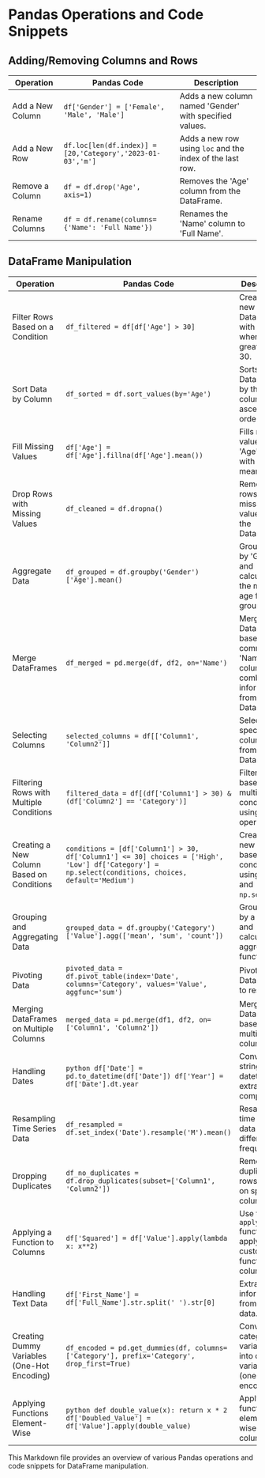 # Pandas Operations and Code Snippets

## Adding/Removing Columns and Rows

| **Operation**               | **Pandas Code**                                    | **Description**                                        |
|-----------------------------|-----------------------------------------------------|--------------------------------------------------------|
| Add a New Column            | `df['Gender'] = ['Female', 'Male', 'Male']`         | Adds a new column named 'Gender' with specified values.  |
| Add a New Row               | `df.loc[len(df.index)] = [20,'Category','2023-01-03','m']` | Adds a new row using `loc` and the index of the last row. |
| Remove a Column             | `df = df.drop('Age', axis=1)`                      | Removes the 'Age' column from the DataFrame.             |
| Rename Columns              | `df = df.rename(columns={'Name': 'Full Name'})`     | Renames the 'Name' column to 'Full Name'.                |

## DataFrame Manipulation

| **Operation**                               | **Pandas Code**                                           | **Description**                                                                                            |
|----------------------------------------------|------------------------------------------------------------|------------------------------------------------------------------------------------------------------------|
| Filter Rows Based on a Condition             | `df_filtered = df[df['Age'] > 30]`                       | Creates a new DataFrame with rows where age is greater than 30.                                              |
| Sort Data by Column                         | `df_sorted = df.sort_values(by='Age')`                  | Sorts the DataFrame by the 'Age' column in ascending order.                                                   |
| Fill Missing Values                         | `df['Age'] = df['Age'].fillna(df['Age'].mean())`         | Fills missing values in the 'Age' column with the mean.                                                       |
| Drop Rows with Missing Values               | `df_cleaned = df.dropna()`                               | Removes rows with missing values from the DataFrame.                                                          |
| Aggregate Data                              | `df_grouped = df.groupby('Gender')['Age'].mean()`       | Groups data by 'Gender' and calculates the mean age for each group.                                          |
| Merge DataFrames                            | `df_merged = pd.merge(df, df2, on='Name')`               | Merges two DataFrames based on the common 'Name' column, combining information from both DataFrames.        |
| Selecting Columns                           | `selected_columns = df[['Column1', 'Column2']]`           | Select specific columns from a DataFrame.                                                                 |
| Filtering Rows with Multiple Conditions    | `filtered_data = df[(df['Column1'] > 30) & (df['Column2'] == 'Category')]` | Filter rows based on multiple conditions using logical operators.                                         |
| Creating a New Column Based on Conditions   | ``` conditions = [df['Column1'] > 30, df['Column1'] <= 30] choices = ['High', 'Low'] df['Category'] = np.select(conditions, choices, default='Medium') ``` | Create a new column based on conditions using `numpy` and `np.select`.                                    |
| Grouping and Aggregating Data              | `grouped_data = df.groupby('Category')['Value'].agg(['mean', 'sum', 'count'])` | Group data by a column and calculate aggregate functions.                                                |
| Pivoting Data                              | `pivoted_data = df.pivot_table(index='Date', columns='Category', values='Value', aggfunc='sum')` | Pivot a DataFrame to reshape it.                                                                          |
| Merging DataFrames on Multiple Columns    | `merged_data = pd.merge(df1, df2, on=['Column1', 'Column2'])` | Merge DataFrames based on multiple columns.                                                              |
| Handling Dates                             | ```python df['Date'] = pd.to_datetime(df['Date']) df['Year'] = df['Date'].dt.year ``` | Convert string to datetime and extract components.                                                       |
| Resampling Time Series Data                | `df_resampled = df.set_index('Date').resample('M').mean()` | Resample time series data to a different frequency.                                                      |
| Dropping Duplicates                        | `df_no_duplicates = df.drop_duplicates(subset=['Column1', 'Column2'])` | Remove duplicate rows based on specific columns.                                                        |
| Applying a Function to Columns             | `df['Squared'] = df['Value'].apply(lambda x: x**2)`       | Use the `apply` function to apply a custom function to a column.                                          |
| Handling Text Data                         | `df['First_Name'] = df['Full_Name'].str.split(' ').str[0]` | Extract information from text data.                                                                      |
| Creating Dummy Variables (One-Hot Encoding) | `df_encoded = pd.get_dummies(df, columns=['Category'], prefix='Category', drop_first=True)` | Convert categorical variables into dummy variables (one-hot encoding).                                   |
| Applying Functions Element-Wise            | ```python def double_value(x): return x * 2 df['Doubled_Value'] = df['Value'].apply(double_value) ``` | Apply a function element-wise to a column.                                                               |

This Markdown file provides an overview of various Pandas operations and code snippets for DataFrame manipulation.
